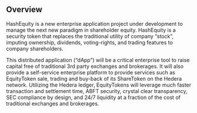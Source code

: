 ## Overview

HashEquity is a new enterprise application project under development to manage the next new paradigm in shareholder equity. HashEquity is a security token that replaces the traditional utility of company “stock”, imputing ownership, dividends, voting-rights, and trading features to company shareholders. 

This distributed application (“dApp”) will be a critical enterprise tool to raise capital free of traditional 3rd party exchanges and brokerages. It will also provide a self-service enterprise platform to provide services such as EquityToken sale, trading and buy-back of its ShareToken on the Hedera network. Utilizing the Hedera ledger, EquityTokens will leverage much faster transaction and settlement time, ABFT security, crystal clear transparency, SEC compliance by design, and 24/7 liquidity at a fraction of the cost of traditional exchanges and brokerages.
